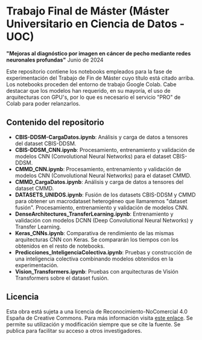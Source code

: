 # Trabajo Final de Máster (Máster Universitario en Ciencia de Datos - UOC)

**"Mejoras al diagnóstico por imagen en cáncer de pecho mediante redes neuronales profundas"**
Junio de 2024

Este repositorio contiene los notebooks empleados para la fase de experimentación del Trabajo de Fin de Máster cuyo título está citado arriba. Los notebooks proceden del entorno de trabajo Google Colab. Cabe destacar que los modelos han requerido, en su mayoría, el uso de arquitecturas con GPU's, por lo que es necesario el servicio "PRO" de Colab para poder relanzarlos.

## Contenido del repositorio

- **CBIS-DDSM-CargaDatos.ipynb**: Análisis y carga de datos a tensores del dataset CBIS-DDSM.
- **CBIS-DDSM_CNN.ipynb**: Procesamiento, entrenamiento y validación de modelos CNN (Convolutional Neural Networks) para el dataset CBIS-DDSM.
- **CMMD_CNN.ipynb**: Procesamiento, entrenamiento y validación de modelos CNN (Convolutional Neural Networks) para el dataset CMMD.
- **CMMD_CargaDatos.ipynb**: Análisis y carga de datos a tensores del dataset CMMD.
- **DATASETS_UNIDOS.ipynb**: Fusión de los datasets CBIS-DDSM y CMMD para obtener un macrodataset heterogéneo que llamaremos "dataset fusión". Procesamiento, entrenamiento y validación de modelos CNN.
- **DenseArchitectures_TransferLearning.ipynb**: Entrenamiento y validación con modelos DCNN (Deep Convolutional Neural Networks) y Transfer Learning.
- **Keras_CNNs.ipynb**: Comparativa de rendimiento de las mismas arquitecturas CNN con Keras. Se compararán los tiempos con los obtenidos en el resto de notebooks.
- **Predicciones_InteligenciaColectiva.ipynb**: Pruebas y construcción de una inteligencia colectiva combinando modelos obtenidos en la experimentación.
- **Vision_Transformers.ipynb**: Pruebas con arquitecturas de Visión Transformers sobre el dataset fusión.

## Licencia

Esta obra está sujeta a una licencia de Reconocimiento-NoComercial 4.0 España de Creative Commons. Para más información visita [este enlace](https://creativecommons.org/licenses/by/4.0/).
Se permite su utilización y modificación siempre que se cite la fuente. Se publica para facilitar su acceso a otros investigadores.

